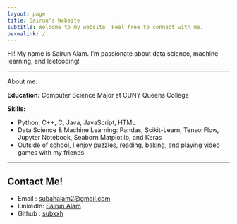 ```yaml
---
layout: page
title: Sairun's Website
subtitle: Welcome to my website! Feel free to connect with me.
permalink: /
---
```

Hi! My name is Sairun Alam.
I’m passionate about data science, machine learning, and leetcoding!

--- 

About me:

**Education:**
Computer Science Major at CUNY Queens College

**Skills:**
- Python, C++, C, Java, JavaScript, HTML
- Data Science & Machine Learning: Pandas, Scikit-Learn, TensorFlow, Jupyter Notebook, Seaborn Matplotlib, and Keras
- Outside of school, I enjoy puzzles, reading, baking, and playing video games with my friends.

--- 

## Contact Me! 

- Email : subahalam2@gmail.com  
- LinkedIn: [Sairun Alam](https://www.linkedin.com/in/sairun-alam/)
- Github : [subxxh](https://github.com/subxxh)
